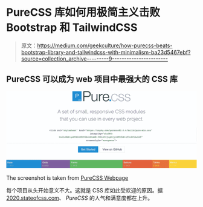 # PureCSS 库如何用极简主义击败 Bootstrap 和 TailwindCSS

> 原文：<https://medium.com/geekculture/how-purecss-beats-bootstrap-library-and-tailwindcss-with-minimalism-ba23d5467ebf?source=collection_archive---------9----------------------->

## PureCSS 可以成为 web 项目中最强大的 CSS 库

![](img/88556602b71efea1e51d15cc7b037cf7.png)

The screenshot is taken from [PureCSS Webpage](https://purecss.io/)

每个项目从头开始意义不大。这就是 CSS 库如此受欢迎的原因。据[2020.stateofcss.com](http://2020.stateofcss.com)、 *PureCSS* 的人气和满意度都在上升。